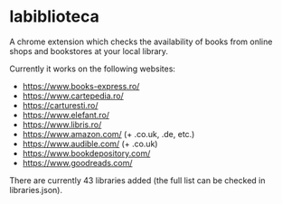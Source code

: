 # labiblioteca
A chrome extension which checks the availability of books from online shops and bookstores at your local library.

Currently it works on the following websites:
- https://www.books-express.ro/
- https://www.cartepedia.ro/
- https://carturesti.ro/
- https://www.elefant.ro/
- https://www.libris.ro/
- https://www.amazon.com/ (+ .co.uk, .de, etc.)
- https://www.audible.com/ (+ .co.uk)
- https://www.bookdepository.com/
- https://www.goodreads.com/

There are currently 43 libraries added (the full list can be checked in libraries.json).
